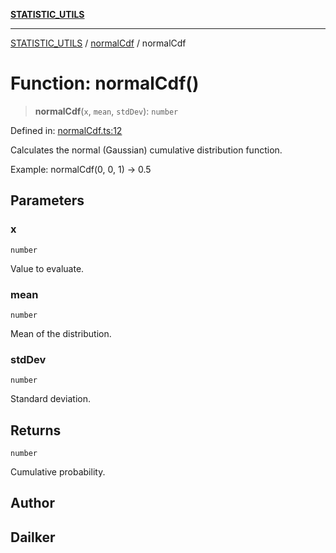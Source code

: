 [**STATISTIC_UTILS**](../../README.md)

***

[STATISTIC_UTILS](../../README.md) / [normalCdf](../README.md) / normalCdf

# Function: normalCdf()

> **normalCdf**(`x`, `mean`, `stdDev`): `number`

Defined in: [normalCdf.ts:12](https://github.com/dailker/everyutil/blob/2a1290e25c1270a5e1af64099b97f8d5fc086e59/src/statistic/normalCdf.ts#L12)

Calculates the normal (Gaussian) cumulative distribution function.

Example: normalCdf(0, 0, 1) → 0.5

## Parameters

### x

`number`

Value to evaluate.

### mean

`number`

Mean of the distribution.

### stdDev

`number`

Standard deviation.

## Returns

`number`

Cumulative probability.

## Author

## Dailker
